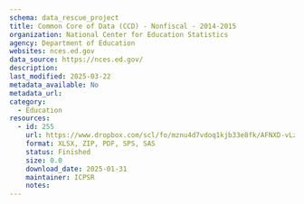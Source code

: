 ```yaml
---
schema: data_rescue_project 
title: Common Core of Data (CCD) - Nonfiscal - 2014-2015
organization: National Center for Education Statistics
agency: Department of Education
websites: nces.ed.gov
data_source: https://nces.ed.gov/
description: 
last_modified: 2025-03-22
metadata_available: No
metadata_url: 
category:
  - Education 
resources:
  - id: 255
    url: https://www.dropbox.com/scl/fo/mznu4d7vdoq1kjb33e8fk/AFNXD-vLzOw-_Z04ztLe2PQ?rlkey=9gdtrcz2x05zbbt3rzkmddn3u&dl=0
    format: XLSX, ZIP, PDF, SPS, SAS
    status: Finished
    size: 0.0
    download_date: 2025-01-31
    maintainer: ICPSR
    notes: 
---
```


